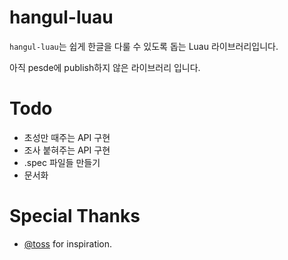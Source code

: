 # hangul-luau
`hangul-luau`는 쉽게 한글을 다룰 수 있도록 돕는 Luau 라이브러리입니다.

아직 pesde에 publish하지 않은 라이브러리 입니다.

# Todo
- 초성만 때주는 API 구현
- 조사 붙혀주는 API 구현
- .spec 파일들 만들기
- 문서화

# Special Thanks
- [@toss](https://github.com/toss) for inspiration.